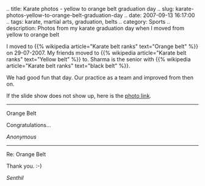 .. title: Karate photos - yellow to orange belt graduation day
.. slug: karate-photos-yellow-to-orange-belt-graduation-day
.. date: 2007-09-13 16:17:00
.. tags: karate, martial arts, graduation, belts
.. category: Sports
.. description: Photos from my karate graduation day when I moved from yellow to orange belt

I moved to {{% wikipedia article="Karate belt ranks" text="Orange belt" %}} on 29-07-2007. My friends moved to {{% wikipedia article="Karate belt ranks" text="Yellow belt" %}} to. Sharma is the senior with {{% wikipedia article="Karate belt ranks" text="black belt" %}}.

We had good fun that day. Our practice as a team and improved from then on.

If the slide show does not show up, here is the [photo link](http://picasaweb.google.com/orsenthil/Karate).


----


Orange Belt



Congratulations...

_Anonymous_

----


Re: Orange Belt



Thank you. :-)

_Senthil_